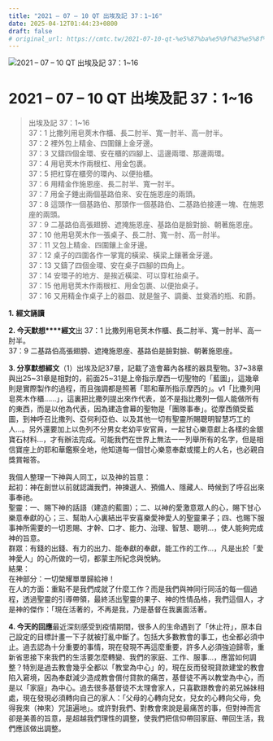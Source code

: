 ```yaml
---
title: "2021 – 07 – 10 QT 出埃及記 37：1~16"
date: 2025-04-12T01:44:23+0800
draft: false
# original_url: https://cmtc.tw/2021-07-10-qt-%e5%87%ba%e5%9f%83%e5%8f%8a%e8%a8%98-37%ef%bc%9a116
---
```


![2021 – 07 – 10 QT 出埃及記 37：1~16](/images/qt.jpg   "2021 – 07 – 10 QT 出埃及記 37：1~16")

# 2021 – 07 – 10 QT 出埃及記 37：1~16

> 出埃及記 37：1~16  
> 37：1 比撒列用皂莢木作櫃、長二肘半、寬一肘半、高一肘半。  
> 37：2 裡外包上精金、四圍鑲上金牙邊。  
> 37：3 又鑄四個金環、安在櫃的四腳上、這邊兩環、那邊兩環。  
> 37：4 用皂莢木作兩根杠、用金包裹。  
> 37：5 把杠穿在櫃旁的環內、以便抬櫃。  
> 37：6 用精金作施恩座、長二肘半、寬一肘半。  
> 37：7 用金子錘出兩個基路伯來、安在施恩座的兩頭。  
> 37：8 這頭作一個基路伯、那頭作一個基路伯、二基路伯接連一塊、在施恩座的兩頭。  
> 37：9 二基路伯高張翅膀、遮掩施恩座、基路伯是臉對臉、朝著施恩座。  
> 37：10 他用皂莢木作一張桌子、長二肘、寬一肘、高一肘半。  
> 37：11 又包上精金、四圍鑲上金牙邊。  
> 37：12 桌子的四圍各作一掌寬的橫梁、橫梁上鑲著金牙邊。  
> 37：13 又鑄了四個金環、安在桌子四腳的四角上。  
> 37：14 安環子的地方、是挨近橫梁、可以穿杠抬桌子。  
> 37：15 他用皂莢木作兩根杠、用金包裹、以便抬桌子。  
> 37：16 又用精金作桌子上的器皿、就是盤子、調羹、並奠酒的瓶、和爵。

**1.** **經文誦讀**

**2. 今天默想****經文**出 37：1 比撒列用皂莢木作櫃、長二肘半、寬一肘半、高一肘半。  
37：9 二基路伯高張翅膀、遮掩施恩座、基路伯是臉對臉、朝著施恩座。

**3. 分享默想經文**（1）出埃及記37章，記載了造會幕內各樣的器具聖物。37~38章與出25~31章是相對的，前面25~31是上帝指示摩西一切聖物的「藍圖」，這幾章則是實際製作的過程，而且強調都是照著「耶和華所指示摩西的」。v1「比撒列用皂莢木作櫃……」，這裏把比撒列提出來作代表，並不是指比撒列一個人能做所有的東西，而是以他為代表，因為建造會幕的聖物是「團隊事奉」。從摩西領受藍圖，到神呼召比撒列、亞何利亞伯、以及其他一切有聖靈所賜聰明智慧巧工的人…。另外還要加上以色列不分男女老幼平安官員，一起甘心樂意獻上各樣的金銀寶石材料…，才有辦法完成。可能我們在世界上無法一一列舉所有的名字，但是相信寶座上的耶和華鑑察全地，他知道每一個甘心樂意奉獻或擺上的人名，也必親自獎賞報答。

我個人整理一下神與人同工，以及神的旨意：  
起初：神在創世以前就認識我們，神揀選人、預備人、隱藏人、時候到了呼召出來事奉祂。  
聖靈：一、賜下神的話語（建造的藍圖）；二、以神的愛激意眾人的心，賜下甘心樂意奉獻的心；三、幫助人心裏結出平安喜樂愛神愛人的聖靈果子；四、也賜下服事神所需要的一切恩賜、才幹、口才、能力、治理、智慧、聰明…，使人能夠完成神的旨意。  
群眾：有錢的出錢、有力的出力、能奉獻的奉獻，能工作的工作…，凡是出於「愛神愛人」的心所做的一切，都蒙主所紀念與悅納。  
結果：  
在神部分：一切榮耀單單歸給神！  
在人的方面：重點不是我們成就了什麼工作？而是我們與神同行同活的每一個過程，透過聖靈的引導帶領，最終活出聖靈的果子、神的性情品格，我們這個人，才是神的傑作：「現在活著的，不再是我，乃是基督在我裏面活著。

**4. 今天的回應**最近深刻感受到疫情期間，很多人的生命遇到了「休止符」，原本自己設定的目標計畫一下子就被打亂中斷了。包括大多數教會的事工，也全都必須中止。過去認為十分重要的事情，現在發現不再這麼重要，許多人必須強迫歸零，重新省思接下來我們的生活要怎麼轉變、我們的家庭、工作、服事…，應當如何調整？特別是過去教會幾乎全都以「教堂為中心」的，現在反而發現貸款建堂的教會陷入窘境，因為奉獻減少造成教會償付貸款的痛苦，基督徒不再以教堂為中心，而是以「家庭」為中心。過去很多基督徒不太理會家人，只喜歡跟教會的弟兄姊妹相處，現在發現必須轉向自己的家人：「父母的心轉向兒女，兒女的心轉向父母，免得我來（神來）咒詛遍地」。或許對我們、對教會來說是最痛苦的事，但對神而言卻是美善的旨意，是超越我們理性的調整，使我們把信仰帶回家庭、帶回生活，我們應該做出調整。